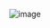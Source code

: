 ![image](https://github.com/Subortinaiti/python-gameoflife/assets/143359147/d81973db-aa94-4f78-984f-25fbc7c5175b)
